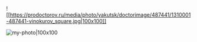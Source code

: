 ![[https://prodoctorov.ru/media/photo/yakutsk/doctorimage/487441/1310001-487441-vinokurov_square.jpg|100x100]]


![my-photo|100x100](https://prodoctorov.ru/media/photo/yakutsk/doctorimage/487441/1310001-487441-vinokurov_square.jpg)


